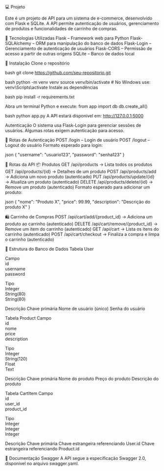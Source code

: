 💻 Projeto

Este é um projeto de API para um sistema de e-commerce, desenvolvido com Flask e SQLite. A API permite autenticação de usuários, gerenciamento de produtos e
 funcionalidades de carrinho de compras.

 

🚀  Tecnologias Utilizadas
Flask – Framework web para Python
Flask-SQLAlchemy – ORM para manipulação do banco de dados
Flask-Login – Gerenciamento de autenticação de usuários
Flask-CORS – Permissão de acesso a partir de outras origens
SQLite – Banco de dados local


🔧 Instalação
Clone o repositório

bash
git clone https://github.com/seu-repositorio.git

bash
python -m venv venv
source venv/bin/activate  # No Windows use: venv\Scripts\activate
Instale as dependências

bash
pip install -r requirements.txt

Abra um terminal Python e execute:
from app import db
db.create_all()

bash
python app.py
A API estará disponível em: http://127.0.0.1:5000

Autenticação
O sistema usa Flask-Login para gerenciar sessões de usuários. Algumas rotas exigem autenticação para acesso.



📌 Rotas de Autenticação
POST /login – Login de usuário
POST /logout – Logout do usuário
Formato esperado para login:

json
{
  "username": "usuario123",
  "password": "senha123"
}



🛒 Rotas da API
📦 Produtos
GET /api/products → Lista todos os produtos
GET /api/products/{id} → Detalhes de um produto
POST /api/products/add → Adiciona um novo produto (autenticado)
PUT /api/products/update/{id} → Atualiza um produto (autenticado)
DELETE /api/products/delete/{id} → Remove um produto (autenticado)
Formato esperado para adicionar um produto:

json
{
  "nome": "Produto X",
  "price": 99.99,
  "description": "Descrição do produto X"
}



🛍️ Carrinho de Compras
POST /api/cart/add/{product_id} → Adiciona um produto ao carrinho (autenticado)
DELETE /api/cart/remove/{product_id} → Remove um item do carrinho (autenticado)
GET /api/cart → Lista os itens do carrinho (autenticado)
POST /api/cart/checkout → Finaliza a compra e limpa o carrinho (autenticado)



📂 Estrutura do Banco de Dados
Tabela User

Campo	        	           
id	                
username         
password	        

   Tipo	           
   Integer	         
  String(80)      
  String(80)	      

   
   Descrição
  Chave primária
  Nome de usuário (único)
	 Senha do usuário



Tabela Product
Campo           
id	             
nome	        
price           	
description	       


Tipo             	
Integer	       
String(120)	   
Float       
Text	       


Descrição
Chave primária
Nome do produto
Preço do produto
Descrição do produto



Tabela CartItem
Campo	          
id	           
user_id	      
product_id   	

   Tipo	         
 Integer       
 Integer	      
 Integer        	


Descrição
Chave primária
Chave estrangeira referenciando User.id
Chave estrangeira referenciando Product.id


📘 Documentação Swagger
A API segue a especificação Swagger 2.0, disponível no arquivo swagger.yaml.
